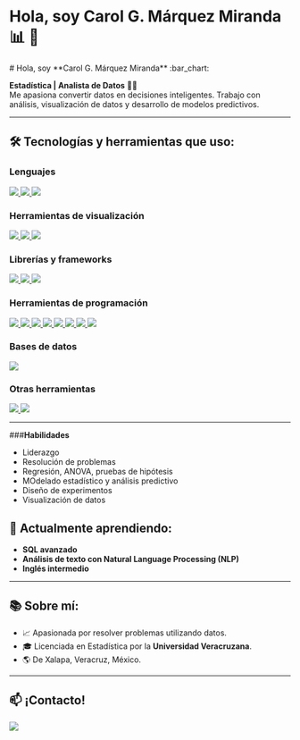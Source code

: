 # Hola, soy **Carol G. Márquez Miranda** :bar_chart: 👋

<!--
**CarolMarquez25/CarolMarquez25** is a ✨ _special_ ✨ repository because its `README.md` (this file) appears on your GitHub profile.

Here are some ideas to get you started:

- 🔭 I’m currently working on ...
- 🌱 I’m currently learning ...
- 👯 I’m looking to collaborate on ...
- 🤔 I’m looking for help with ...
- 💬 Ask me about ...
- 📫 How to reach me: ...
- 😄 Pronouns: ...
- ⚡ Fun fact: ...
--># Hola, soy **Carol G. Márquez Miranda** :bar_chart:

**Estadística | Analista de Datos** :woman_technologist:  
Me apasiona convertir datos en decisiones inteligentes. Trabajo con análisis, visualización de datos y desarrollo de modelos predictivos.  

---

## 🛠️ Tecnologías y herramientas que uso:

### **Lenguajes**
<a href="https://github.com/CarolGM">
  <img src="https://img.shields.io/badge/R-276DC3?style=for-the-badge&logo=r&logoColor=white"> 
  <img src="https://img.shields.io/badge/Python-3776AB?style=for-the-badge&logo=python&logoColor=white"> 
  <img src="https://img.shields.io/badge/SQL-336791?style=for-the-badge&logo=postgresql&logoColor=white">
</a>

### **Herramientas de visualización**
<a href="https://github.com/CarolGM">
  <img src="https://img.shields.io/badge/Tableau-E97627?style=for-the-badge&logo=tableau&logoColor=white"> 
  <img src="https://img.shields.io/badge/Power_BI-F2C811?style=for-the-badge&logo=powerbi&logoColor=black"> 
  <img src="https://img.shields.io/badge/ggplot2-1A85FF?style=for-the-badge&logo=r&logoColor=white">
</a>

### **Librerías y frameworks**
<a href="https://github.com/CarolGM">
  <img src="https://img.shields.io/badge/Tidyverse-1A85FF?style=for-the-badge&logo=r&logoColor=white"> 
  <img src="https://img.shields.io/badge/Pandas-150458?style=for-the-badge&logo=python&logoColor=white"> 
  <img src="https://img.shields.io/badge/NumPy-013243?style=for-the-badge&logo=numpy&logoColor=white"> 
</a>

### **Herramientas de programación**
<a href="https://github.com/CarolGM">
  <img src="https://img.shields.io/badge/Jupyter-F37626?style=for-the-badge&logo=jupyter&logoColor=white"> 
  <img src="https://img.shields.io/badge/RStudio-75AADB?style=for-the-badge&logo=rstudio&logoColor=white"> 
  <img src="https://img.shields.io/badge/GitHub-181717?style=for-the-badge&logo=github&logoColor=white">
<img src="https://img.shields.io/badge/Statistica-007ACC?style=for-the-badge&logo=data:image/png;base64,<BASE64_ICON>&logoColor=white">
<img src="https://img.shields.io/badge/SPSS-003366?style=for-the-badge&logo=ibm&logoColor=white">
<img src="https://img.shields.io/badge/Tableau-E97627?style=for-the-badge&logo=tableau&logoColor=white">
<img src="https://img.shields.io/badge/Minitab-1D9BF0?style=for-the-badge&logo=data:image/png;base64,<BASE64_ICON>&logoColor=white">
<img src="https://img.shields.io/badge/MongoDB-47A248?style=for-the-badge&logo=mongodb&logoColor=white">

</a>

### **Bases de datos**
<a href="https://github.com/CarolGM">
  <img src="https://img.shields.io/badge/MySQL-4479A1?style=for-the-badge&logo=mysql&logoColor=white"> 
</a>

### **Otras herramientas**
<a href="https://github.com/CarolGM">
  <img src="https://img.shields.io/badge/Excel-217346?style=for-the-badge&logo=microsoft-excel&logoColor=white"> 
  <img src="https://img.shields.io/badge/LaTeX-008080?style=for-the-badge&logo=latex&logoColor=white">
</a>

---
###**Habilidades**
- Liderazgo
- Resolución de problemas
- Regresión, ANOVA, pruebas de hipótesis
- MOdelado estadístico y análisis predictivo
- Diseño de experimentos
- Visualización de datos  

## 🌱 Actualmente aprendiendo:  
- **SQL avanzado**  
- **Análisis de texto con Natural Language Processing (NLP)**
- **Inglés intermedio** 

---

## 📚 Sobre mí:  
- 📈 Apasionada por resolver problemas utilizando datos.
- 🎓 Licenciada en Estadística por la **Universidad Veracruzana**.  
- 🌎 De Xalapa, Veracruz, México.  

---

## 📫 ¡Contacto!  
<a href="https://www.linkedin.com/in/carolmarquezmiranda">
  <img src="https://img.shields.io/badge/LinkedIn-0A66C2?style=for-the-badge&logo=linkedin&logoColor=white">
</a>

